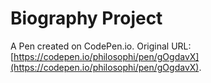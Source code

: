 # Biography Project

A Pen created on CodePen.io. Original URL: [https://codepen.io/philosophi/pen/gOgdavX](https://codepen.io/philosophi/pen/gOgdavX).


